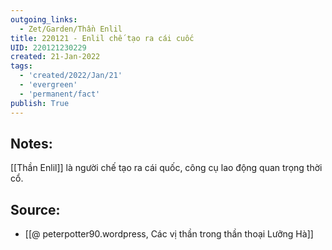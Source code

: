 ```yaml
---
outgoing_links:
  - Zet/Garden/Thần Enlil
title: 220121 - Enlil chế tạo ra cái cuốc
UID: 220121230229
created: 21-Jan-2022
tags:
  - 'created/2022/Jan/21'
  - 'evergreen'
  - 'permanent/fact'
publish: True
---
```

## Notes:
[[Thần Enlil]] là người chế tạo ra cái quốc, công cụ lao động quan trọng thời cổ.

## Source:
- [[@ peterpotter90.wordpress, Các vị thần trong thần thoại Lưỡng Hà]]

